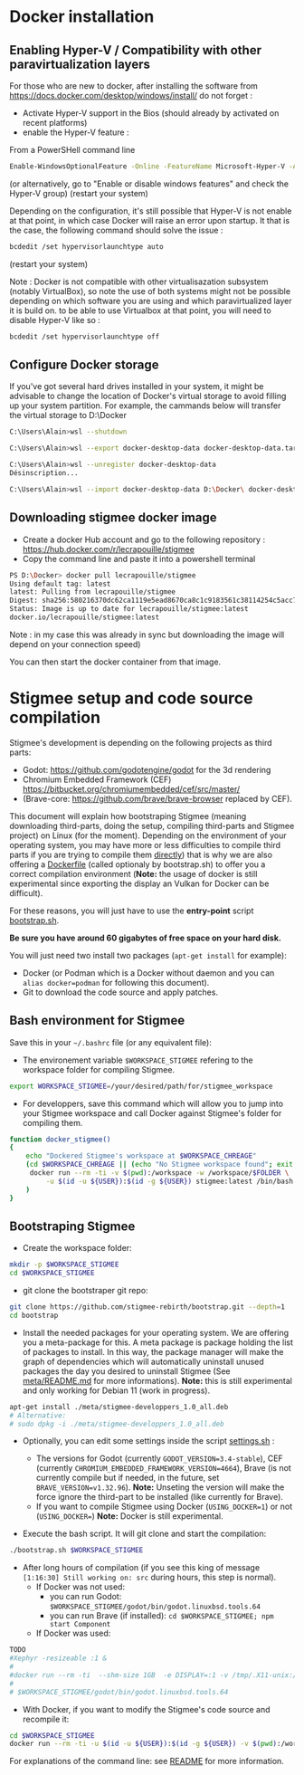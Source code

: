 # Docker installation

## Enabling Hyper-V / Compatibility with other paravirtualization layers

For those who are new to docker, after installing the software from https://docs.docker.com/desktop/windows/install/
do not forget :

- Activate Hyper-V support in the Bios (should already by activated on recent platforms)
- enable the Hyper-V feature :

From a PowerSHell command line
```bash
Enable-WindowsOptionalFeature -Online -FeatureName Microsoft-Hyper-V -All
```
(or alternatively, go to "Enable or disable windows features" and check the Hyper-V group)
(restart your system)

Depending on the configuration, it's still possible that Hyper-V is not enable at that point, in which case Docker will raise an error upon startup.
It that is the case, the following command should solve the issue :
```bash
bcdedit /set hypervisorlaunchtype auto
```
(restart your system)

Note : Docker is not compatible with other virtualisazation subsystem (notably VirtualBox), so note the use of both systems might not be possible depending on which software you are using and which paravirtualized layer it is build on. to be able to use Virtualbox at that point, you will need to disable Hyper-V like so :
```bash
bcdedit /set hypervisorlaunchtype off
```

## Configure Docker storage

If you've got several hard drives installed in your system, it might be advisable to change the location of Docker's virtual storage to avoid filling up your system partition.
For example, the cammands below will transfer the virtual storage to D:\Docker

```bash
C:\Users\Alain>wsl --shutdown

C:\Users\Alain>wsl --export docker-desktop-data docker-desktop-data.tar

C:\Users\Alain>wsl --unregister docker-desktop-data
Désinscription...

C:\Users\Alain>wsl --import docker-desktop-data D:\Docker\ docker-desktop-data.tar --version 2
```

## Downloading stigmee docker image

- Create a docker Hub account and go to the following repository : https://hub.docker.com/r/lecrapouille/stigmee
- Copy the command line and paste it into a powershell terminal

```bash
PS D:\Docker> docker pull lecrapouille/stigmee
Using default tag: latest
latest: Pulling from lecrapouille/stigmee
Digest: sha256:580216370dc62ca1119e5ead8670ca8c1c9183561c38114254c5acc74945680c
Status: Image is up to date for lecrapouille/stigmee:latest
docker.io/lecrapouille/stigmee:latest
```

Note : in my case this was already in sync but downloading the image will depend on your connection speed)

You can then start the docker container from that image.



# Stigmee setup and code source compilation

Stigmee's development is depending on the following projects as third parts:

- Godot: https://github.com/godotengine/godot for the 3d rendering
- Chromium Embedded Framework (CEF)
  https://bitbucket.org/chromiumembedded/cef/src/master/
- (Brave-core: https://github.com/brave/brave-browser replaced by CEF).

This document will explain how bootstraping Stigmee (meaning downloading
third-parts, doing the setup, compiling third-parts and Stigmee project) on
Linux (for the moment). Depending on the environment of your operating system,
you may have more or less difficulties to compile third parts if you are trying
to compile them [directly](https://github.com/stigmee/doc#installation)) that is
why we are also offering a [Dockerfile](Dockerfile) (called optionaly by
bootstrap.sh) to offer you a correct compilation environment (**Note:** the
usage of docker is still experimental since exporting the display an Vulkan for
Docker can be difficult).

For these reasons, you will just have to use the **entry-point** script
[bootstrap.sh](bootstrap.sh).

**Be sure you have around 60 gigabytes of free space on your hard disk.**

You will just need two install two packages (`apt-get install`
for example):
- Docker (or Podman which is a Docker without daemon and you can `alias
  docker=podman` for following this document).
- Git to download the code source and apply patches.

## Bash environment for Stigmee

Save this in your `~/.bashrc` file (or any equivalent file):

- The environement variable `$WORKSPACE_STIGMEE` refering to the workspace folder for compiling Stigmee.
```bash
export WORKSPACE_STIGMEE=/your/desired/path/for/stigmee_workspace
```

- For developpers, save this command which will allow you to jump into your Stigmee workspace and call Docker against Stigmee's folder for compiling them.
```bash
function docker_stigmee()
{
    echo "Dockered Stigmee's workspace at $WORKSPACE_CHREAGE"
    (cd $WORKSPACE_CHREAGE || (echo "No Stigmee workspace found"; exit 1)
     docker run --rm -ti -v $(pwd):/workspace -w /workspace/$FOLDER \
         -u $(id -u ${USER}):$(id -g ${USER}) stigmee:latest /bin/bash
    )
}
```

## Bootstraping Stigmee

- Create the workspace folder:
```bash
mkdir -p $WORKSPACE_STIGMEE
cd $WORKSPACE_STIGMEE
```

- git clone the bootstraper git repo:
```bash
git clone https://github.com/stigmee-rebirth/bootstrap.git --depth=1
cd bootstrap
```

- Install the needed packages for your operating system. We are offering you a meta-package for this.
A meta package is package holding the list of packages to install. In this way, the package manager will
make the graph of dependencies which will automatically uninstall unused packages the day you desired to
uninstall Stigmee (See [meta/README.md](meta/README.md) for more informations).
**Note:** this is still experimental and only working for Debian 11 (work in progress).
```bash
apt-get install ./meta/stigmee-developpers_1.0_all.deb
# Alternative:
# sudo dpkg -i ./meta/stigmee-developpers_1.0_all.deb
```

- Optionally, you can edit some settings inside the script [settings.sh](settings.sh) :
  - The versions for Godot (currently `GODOT_VERSION=3.4-stable`), CEF (currently
    `CHROMIUM_EMBEDDED_FRAMEWORK_VERSION=4664`), Brave (is not currently compile but if
    needed, in the future, set `BRAVE_VERSION=v1.32.96`). **Note:** Unseting the version
    will make the force ignore the third-part to be installed (like currently for Brave).
  - If you want to compile Stigmee using Docker (`USING_DOCKER=1`) or not (`USING_DOCKER=`)
    **Note:** Docker is still experimental.

- Execute the bash script. It will git clone and start the compilation:
```bash
./bootstrap.sh $WORKSPACE_STIGMEE
```

- After long hours of compilation (if you see this king of message `[1:16:30] Still working on: src` during hours, this step is normal).
  - If Docker was not used:
    - you can run Godot: `$WORKSPACE_STIGMEE/godot/bin/godot.linuxbsd.tools.64`
    - you can run Brave (if installed): `cd $WORKSPACE_STIGMEE; npm start Component`
  - If Docker was used:
```bash
TODO
#Xephyr -resizeable :1 &
#
#docker run --rm -ti  --shm-size 1GB  -e DISPLAY=:1 -v /tmp/.X11-unix:/tmp/.X11-unix -v $(pwd):/workspace -w /#workspace/brave-browser stigmee:latest /bin/bash -c "/workspace/brave-browser/src/out/Component/brave --enable-#logging --v=0 --disable-brave-update --no-sandbox"
#
# $WORKSPACE_STIGMEE/godot/bin/godot.linuxbsd.tools.64
```

- With Docker, if you want to modify the Stigmee's code source and recompile it:
```bash
cd $WORKSPACE_STIGMEE
docker run --rm -ti -u $(id -u ${USER}):$(id -g ${USER}) -v $(pwd):/workspace -w /workspace stigmee:latest /bin/bash
```

For explanations of the command line: see [README](https://github.com/stigmee/doc/blob/master/doc/tuto_docker_fr.md) for more information.
